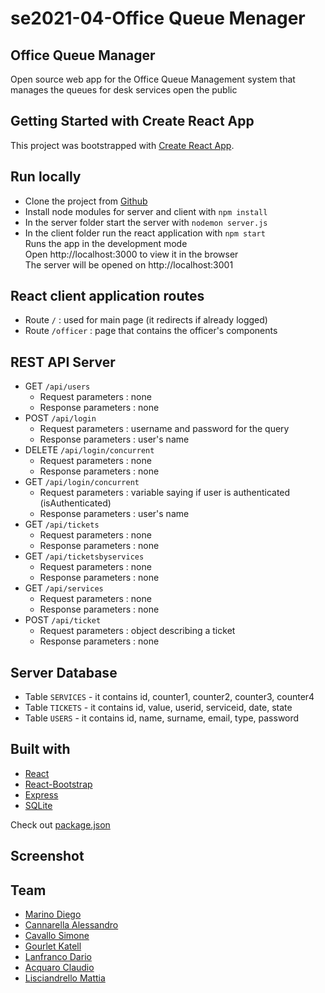 # se2021-04-Office Queue Menager

## Office Queue Manager
Open source web app for the Office Queue Management system that manages the queues for desk services open the public 

## Getting Started with Create React App
This project was bootstrapped with [Create React App](https://github.com/facebook/create-react-app).

## Run locally
 - Clone the project from [Github](https://github.com/djemar/se2021-04-OfficeQueueManager/tree/main/server)
 - Install node modules for server and client with `npm install`
 - In the server folder start the server with `nodemon server.js`
 - In the client folder run the react application with `npm start`<br>
Runs the app in the development mode<br>
Open http://localhost:3000 to view it in the browser<br>
The server will be opened on http://localhost:3001

## React client application routes
- Route `/` : used for main page (it redirects if already logged)
- Route `/officer` : page that contains the officer's components 

## REST API Server

- GET `/api/users`
    - Request parameters : none
    - Response parameters : none
- POST `/api/login`
    - Request parameters : username and password for the query
    - Response parameters : user's name
- DELETE `/api/login/concurrent`
    - Request parameters : none
    - Response parameters : none
- GET `/api/login/concurrent`
    - Request parameters : variable saying if user is authenticated (isAuthenticated)
    - Response parameters : user's name
- GET `/api/tickets`
    - Request parameters : none
    - Response parameters : none
- GET `/api/ticketsbyservices`
    - Request parameters : none
    - Response parameters : none
- GET `/api/services`
    - Request parameters : none
    - Response parameters : none 
- POST `/api/ticket`
    - Request parameters : object describing a ticket
    - Response parameters : none

## Server Database
 - Table `SERVICES` - it contains id, counter1, counter2, counter3, counter4
 - Table `TICKETS` - it contains id, value, userid, serviceid, date, state
 - Table `USERS` - it contains id, name, surname, email, type, password

## Built with
- [React](https://github.com/facebook/react)<br>
- [React-Bootstrap](https://react-bootstrap.github.io/)<br>
- [Express](https://github.com/expressjs/express)<br>
- [SQLite](https://github.com/sqlite/sqlite)<br>

Check out [package.json](https://github.com/djemar/se2021-04-OfficeQueueManager/blob/w1%230-Server/client/package.json)

## Screenshot

## Team
- [Marino Diego](https://github.com/djemar)
- [Cannarella Alessandro]()
- [Cavallo Simone]()
- [Gourlet Katell]()
- [Lanfranco Dario]()
- [Acquaro Claudio]()
- [Lisciandrello Mattia]()



    